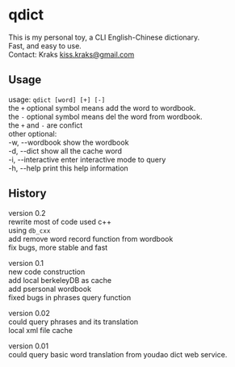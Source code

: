 qdict
=====

This is my personal toy, a CLI English-Chinese dictionary.  
Fast, and easy to use.   
Contact: Kraks <kiss.kraks@gmail.com>  

Usage
-----
usage: `qdict [word] [+] [-]`   
the `+` optional symbol means add the word to wordbook.   
the `-` optional symbol means del the word from wordbook.   
the `+` and `-` are confict   
other optional:   
-w, --wordbook		show the wordbook   
-d, --dict		show all the cache word   
-i, --interactive		enter interactive mode to query   
-h, --help		print this help information   

History
-----
version 0.2  
rewrite most of code used c++   
using `db_cxx`  
add remove word record function from wordbook   
fix bugs, more stable and fast  

version 0.1  
new code construction  
add local berkeleyDB as cache  
add psersonal wordbook  
fixed bugs in phrases query function 

version 0.02  
could query phrases and its translation  
local xml file cache  

version 0.01  
could query basic word translation from youdao dict web service.

